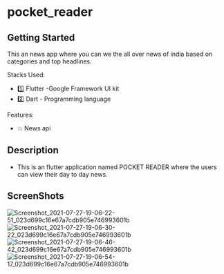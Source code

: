 # pocket_reader


## Getting Started

This an news app where you can we the all over news of india based on categories and top headlines.

Stacks Used:

* 1️⃣ Flutter -Google Framework UI kit
* 2️⃣ Dart - Programming language

Features:

* 💥 News api 

## Description
 
 * This is an flutter application named POCKET READER where the users can view their day to day news.


## ScreenShots

![Screenshot_2021-07-27-19-06-22-51_023d699c16e67a7cdb905e746993601b](https://user-images.githubusercontent.com/54928117/127168456-daff3feb-f2f9-42d9-806f-ecf598df57a2.jpg)
![Screenshot_2021-07-27-19-06-30-22_023d699c16e67a7cdb905e746993601b](https://user-images.githubusercontent.com/54928117/127168478-db094759-197f-4226-81b8-c84a8721d590.jpg)
![Screenshot_2021-07-27-19-06-46-42_023d699c16e67a7cdb905e746993601b](https://user-images.githubusercontent.com/54928117/127168495-694114f7-7538-4150-a4aa-ccc3ba38681e.jpg)
![Screenshot_2021-07-27-19-06-54-17_023d699c16e67a7cdb905e746993601b](https://user-images.githubusercontent.com/54928117/127168513-82e2fd6c-88fd-4cde-ab97-d592c9d185eb.jpg)

 

